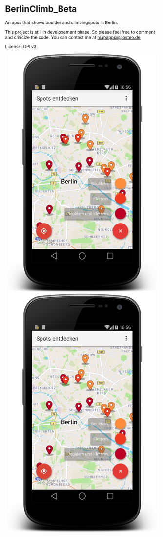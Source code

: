 # BerlinClimb_Beta

An apss that shows boulder and climbingspots in Berlin. 

This project is still in developement phase. So please feel free to comment and criticize the code. You can contact me at mapapps@posteo.de

License: GPLv3


![BerlinClimb_Beta_1](https://github.com/AConanDoyle/BerlinClimb_Beta/blob/ClimbBerlin_2/screenshots/mapview_filter.png?raw=true "MapView") ![BerlinClimb_Beta_2](https://github.com/AConanDoyle/BerlinClimb_Beta/blob/ClimbBerlin_2/screenshots/mapview_filter.png?raw=true "ListView")

